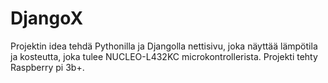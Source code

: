 # DjangoX
Projektin idea tehdä Pythonilla ja Djangolla nettisivu, joka näyttää lämpötila ja kosteutta, joka tulee NUCLEO-L432KC microkontrollerista.
Projekti tehty Raspberry pi 3b+.
